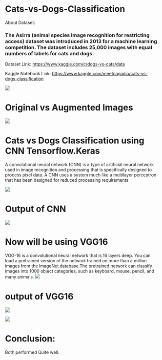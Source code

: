 # Cats-vs-Dogs-Classification

About Dataset:
### The Asirra (animal species image recognition for restricting access) dataset was introduced in 2013 for a machine learning competition. The dataset includes 25,000 images with equal numbers of labels for cats and dogs.

Dataset Link: https://www.kaggle.com/c/dogs-vs-cats/data

Kaggle Notebook Link: https://www.kaggle.com/meetnagadia/cats-vs-dogs-classification


![](https://www.kaggleusercontent.com/kf/84962504/eyJhbGciOiJkaXIiLCJlbmMiOiJBMTI4Q0JDLUhTMjU2In0..83SpwiV7tLNhw2aWxKqFSg.pj5PqpFGwCLyalp6sgJWgsYMnqWGu69N7C_UT02tsVb8JIC83_c5rvaoNAcFymO1P3N9sWilQeegPHWFZUOd_kzaBgafUX4DxwTa1I0VLPSsEHzgmIxpoQgpXgKMzMqMHhyBd1Ow3hgebQdr4oNoKojhHk-EdGZ7c58J6XcM_9G4hyZVXX8NShtBYr5qT1Q7Xw9IGpTXpa57btefcuP50liCk1pLex4v0IK7qnG6zx7n--k6vZ5lgLOBOq8cY9caUV8Sf6JnHOHmHfZBieJL9z0bkT1sv-I60q8Uqulp2dpKVnIFDGNchjg9TH4Pkn7AjjvyLt7pnQPw-PmiWrezKBvQKQ8B5ZCFVeV6IQA9HXZZ7T3pg0towpnLCP7f019QDofHyXftl9JpcqczaFv3KWzLRsnrKmoEB6Yg8yu52b95O4zcVJlGSIQh0tlIEBMiNAzKTR2KhyM3aZBAx9UcU-d4Yh3Gb2y6rUUtkWD_JpCjqJrcKp3EqfHl4UhdvHZ-gx3at0i09pQHSE5KgMEmm9DvnJ-x7pWUDTe6n7Nx4iCyGxX_5tkInChQ8D6lvC_p1nuJ1ScdRlBzLigtY-9NpKhmmI7dsUG9dqVUl6JgM95LYxgwbM36lljLlztwwKSMaHo3-_OmOoU-2x7n6Bd9oI9IrRMn0LYivK1ztE4wEAA._7iUwDRkPZuie3ILYxzD1g/__results___files/__results___32_0.png)

# Original vs Augmented Images
![](https://www.kaggleusercontent.com/kf/84962504/eyJhbGciOiJkaXIiLCJlbmMiOiJBMTI4Q0JDLUhTMjU2In0..83SpwiV7tLNhw2aWxKqFSg.pj5PqpFGwCLyalp6sgJWgsYMnqWGu69N7C_UT02tsVb8JIC83_c5rvaoNAcFymO1P3N9sWilQeegPHWFZUOd_kzaBgafUX4DxwTa1I0VLPSsEHzgmIxpoQgpXgKMzMqMHhyBd1Ow3hgebQdr4oNoKojhHk-EdGZ7c58J6XcM_9G4hyZVXX8NShtBYr5qT1Q7Xw9IGpTXpa57btefcuP50liCk1pLex4v0IK7qnG6zx7n--k6vZ5lgLOBOq8cY9caUV8Sf6JnHOHmHfZBieJL9z0bkT1sv-I60q8Uqulp2dpKVnIFDGNchjg9TH4Pkn7AjjvyLt7pnQPw-PmiWrezKBvQKQ8B5ZCFVeV6IQA9HXZZ7T3pg0towpnLCP7f019QDofHyXftl9JpcqczaFv3KWzLRsnrKmoEB6Yg8yu52b95O4zcVJlGSIQh0tlIEBMiNAzKTR2KhyM3aZBAx9UcU-d4Yh3Gb2y6rUUtkWD_JpCjqJrcKp3EqfHl4UhdvHZ-gx3at0i09pQHSE5KgMEmm9DvnJ-x7pWUDTe6n7Nx4iCyGxX_5tkInChQ8D6lvC_p1nuJ1ScdRlBzLigtY-9NpKhmmI7dsUG9dqVUl6JgM95LYxgwbM36lljLlztwwKSMaHo3-_OmOoU-2x7n6Bd9oI9IrRMn0LYivK1ztE4wEAA._7iUwDRkPZuie3ILYxzD1g/__results___files/__results___23_1.png)

# Cats vs Dogs Classification using CNN Tensorflow.Keras
A convolutional neural network (CNN) is a type of artificial neural network used in image recognition and processing that is specifically designed to process pixel data. A CNN uses a system much like a multilayer perceptron that has been designed for reduced processing requirements

![](https://media.geeksforgeeks.org/wp-content/uploads/cat-vs-dog.jpg)

# Output of CNN

![](https://www.kaggleusercontent.com/kf/84962504/eyJhbGciOiJkaXIiLCJlbmMiOiJBMTI4Q0JDLUhTMjU2In0..83SpwiV7tLNhw2aWxKqFSg.pj5PqpFGwCLyalp6sgJWgsYMnqWGu69N7C_UT02tsVb8JIC83_c5rvaoNAcFymO1P3N9sWilQeegPHWFZUOd_kzaBgafUX4DxwTa1I0VLPSsEHzgmIxpoQgpXgKMzMqMHhyBd1Ow3hgebQdr4oNoKojhHk-EdGZ7c58J6XcM_9G4hyZVXX8NShtBYr5qT1Q7Xw9IGpTXpa57btefcuP50liCk1pLex4v0IK7qnG6zx7n--k6vZ5lgLOBOq8cY9caUV8Sf6JnHOHmHfZBieJL9z0bkT1sv-I60q8Uqulp2dpKVnIFDGNchjg9TH4Pkn7AjjvyLt7pnQPw-PmiWrezKBvQKQ8B5ZCFVeV6IQA9HXZZ7T3pg0towpnLCP7f019QDofHyXftl9JpcqczaFv3KWzLRsnrKmoEB6Yg8yu52b95O4zcVJlGSIQh0tlIEBMiNAzKTR2KhyM3aZBAx9UcU-d4Yh3Gb2y6rUUtkWD_JpCjqJrcKp3EqfHl4UhdvHZ-gx3at0i09pQHSE5KgMEmm9DvnJ-x7pWUDTe6n7Nx4iCyGxX_5tkInChQ8D6lvC_p1nuJ1ScdRlBzLigtY-9NpKhmmI7dsUG9dqVUl6JgM95LYxgwbM36lljLlztwwKSMaHo3-_OmOoU-2x7n6Bd9oI9IrRMn0LYivK1ztE4wEAA._7iUwDRkPZuie3ILYxzD1g/__results___files/__results___32_0.png)


# Now will be using VGG16
VGG-16 is a convolutional neural network that is 16 layers deep. You can load a pretrained version of the network trained on more than a million images from the ImageNet database The pretrained network can classify images into 1000 object categories, such as keyboard, mouse, pencil, and many animals.
![](https://media.geeksforgeeks.org/wp-content/uploads/20200219152327/conv-layers-vgg16.jpg)

# output of VGG16

![](https://www.kaggleusercontent.com/kf/84962504/eyJhbGciOiJkaXIiLCJlbmMiOiJBMTI4Q0JDLUhTMjU2In0..83SpwiV7tLNhw2aWxKqFSg.pj5PqpFGwCLyalp6sgJWgsYMnqWGu69N7C_UT02tsVb8JIC83_c5rvaoNAcFymO1P3N9sWilQeegPHWFZUOd_kzaBgafUX4DxwTa1I0VLPSsEHzgmIxpoQgpXgKMzMqMHhyBd1Ow3hgebQdr4oNoKojhHk-EdGZ7c58J6XcM_9G4hyZVXX8NShtBYr5qT1Q7Xw9IGpTXpa57btefcuP50liCk1pLex4v0IK7qnG6zx7n--k6vZ5lgLOBOq8cY9caUV8Sf6JnHOHmHfZBieJL9z0bkT1sv-I60q8Uqulp2dpKVnIFDGNchjg9TH4Pkn7AjjvyLt7pnQPw-PmiWrezKBvQKQ8B5ZCFVeV6IQA9HXZZ7T3pg0towpnLCP7f019QDofHyXftl9JpcqczaFv3KWzLRsnrKmoEB6Yg8yu52b95O4zcVJlGSIQh0tlIEBMiNAzKTR2KhyM3aZBAx9UcU-d4Yh3Gb2y6rUUtkWD_JpCjqJrcKp3EqfHl4UhdvHZ-gx3at0i09pQHSE5KgMEmm9DvnJ-x7pWUDTe6n7Nx4iCyGxX_5tkInChQ8D6lvC_p1nuJ1ScdRlBzLigtY-9NpKhmmI7dsUG9dqVUl6JgM95LYxgwbM36lljLlztwwKSMaHo3-_OmOoU-2x7n6Bd9oI9IrRMn0LYivK1ztE4wEAA._7iUwDRkPZuie3ILYxzD1g/__results___files/__results___58_0.png)

![](https://www.kaggleusercontent.com/kf/84962504/eyJhbGciOiJkaXIiLCJlbmMiOiJBMTI4Q0JDLUhTMjU2In0..83SpwiV7tLNhw2aWxKqFSg.pj5PqpFGwCLyalp6sgJWgsYMnqWGu69N7C_UT02tsVb8JIC83_c5rvaoNAcFymO1P3N9sWilQeegPHWFZUOd_kzaBgafUX4DxwTa1I0VLPSsEHzgmIxpoQgpXgKMzMqMHhyBd1Ow3hgebQdr4oNoKojhHk-EdGZ7c58J6XcM_9G4hyZVXX8NShtBYr5qT1Q7Xw9IGpTXpa57btefcuP50liCk1pLex4v0IK7qnG6zx7n--k6vZ5lgLOBOq8cY9caUV8Sf6JnHOHmHfZBieJL9z0bkT1sv-I60q8Uqulp2dpKVnIFDGNchjg9TH4Pkn7AjjvyLt7pnQPw-PmiWrezKBvQKQ8B5ZCFVeV6IQA9HXZZ7T3pg0towpnLCP7f019QDofHyXftl9JpcqczaFv3KWzLRsnrKmoEB6Yg8yu52b95O4zcVJlGSIQh0tlIEBMiNAzKTR2KhyM3aZBAx9UcU-d4Yh3Gb2y6rUUtkWD_JpCjqJrcKp3EqfHl4UhdvHZ-gx3at0i09pQHSE5KgMEmm9DvnJ-x7pWUDTe6n7Nx4iCyGxX_5tkInChQ8D6lvC_p1nuJ1ScdRlBzLigtY-9NpKhmmI7dsUG9dqVUl6JgM95LYxgwbM36lljLlztwwKSMaHo3-_OmOoU-2x7n6Bd9oI9IrRMn0LYivK1ztE4wEAA._7iUwDRkPZuie3ILYxzD1g/__results___files/__results___58_1.png)


# Conclusion:
Both performed Quite well.
